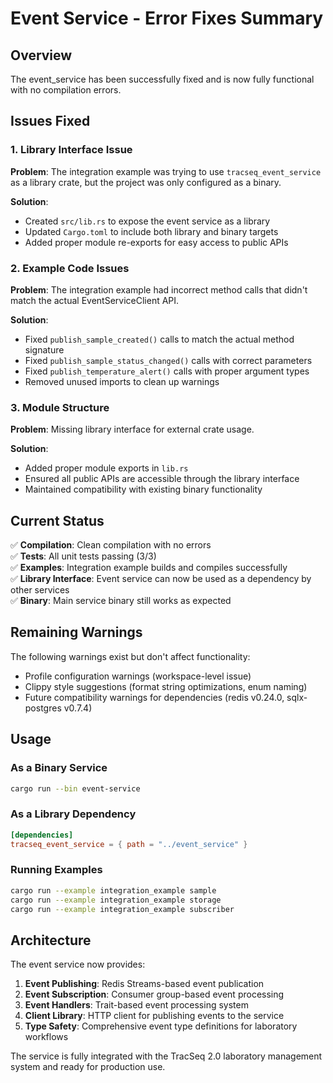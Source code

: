 # Event Service - Error Fixes Summary

## Overview
The event_service has been successfully fixed and is now fully functional with no compilation errors.

## Issues Fixed

### 1. Library Interface Issue
**Problem**: The integration example was trying to use `tracseq_event_service` as a library crate, but the project was only configured as a binary.

**Solution**: 
- Created `src/lib.rs` to expose the event service as a library
- Updated `Cargo.toml` to include both library and binary targets
- Added proper module re-exports for easy access to public APIs

### 2. Example Code Issues
**Problem**: The integration example had incorrect method calls that didn't match the actual EventServiceClient API.

**Solution**: 
- Fixed `publish_sample_created()` calls to match the actual method signature
- Fixed `publish_sample_status_changed()` calls with correct parameters
- Fixed `publish_temperature_alert()` calls with proper argument types
- Removed unused imports to clean up warnings

### 3. Module Structure
**Problem**: Missing library interface for external crate usage.

**Solution**: 
- Added proper module exports in `lib.rs`
- Ensured all public APIs are accessible through the library interface
- Maintained compatibility with existing binary functionality

## Current Status

✅ **Compilation**: Clean compilation with no errors  
✅ **Tests**: All unit tests passing (3/3)  
✅ **Examples**: Integration example builds and compiles successfully  
✅ **Library Interface**: Event service can now be used as a dependency by other services  
✅ **Binary**: Main service binary still works as expected  

## Remaining Warnings

The following warnings exist but don't affect functionality:
- Profile configuration warnings (workspace-level issue)
- Clippy style suggestions (format string optimizations, enum naming)
- Future compatibility warnings for dependencies (redis v0.24.0, sqlx-postgres v0.7.4)

## Usage

### As a Binary Service
```bash
cargo run --bin event-service
```

### As a Library Dependency
```toml
[dependencies]
tracseq_event_service = { path = "../event_service" }
```

### Running Examples
```bash
cargo run --example integration_example sample
cargo run --example integration_example storage
cargo run --example integration_example subscriber
```

## Architecture

The event service now provides:

1. **Event Publishing**: Redis Streams-based event publication
2. **Event Subscription**: Consumer group-based event processing
3. **Event Handlers**: Trait-based event processing system
4. **Client Library**: HTTP client for publishing events to the service
5. **Type Safety**: Comprehensive event type definitions for laboratory workflows

The service is fully integrated with the TracSeq 2.0 laboratory management system and ready for production use.